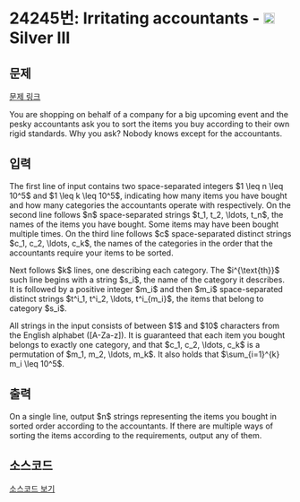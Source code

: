 # 24245번: Irritating accountants - <img src="https://static.solved.ac/tier_small/8.svg" style="height:20px" /> Silver III

<!-- performance -->

<!-- 문제 제출 후 깃허브에 푸시를 했을 때 제출한 코드의 성능이 입력될 공간입니다.-->

<!-- end -->

## 문제

[문제 링크](https://boj.kr/24245)


<p>You are shopping on behalf of a company for a big upcoming event and the pesky accountants ask you to sort the items you buy according to their own rigid standards. Why you ask? Nobody knows except for the accountants.</p>



## 입력


<p>The first line of input contains two space-separated integers $1 \leq n \leq 10^5$ and $1 \leq k \leq 10^5$, indicating how many items you have bought and how many categories the accountants operate with respectively. On the second line follows $n$ space-separated strings $t_1, t_2, \ldots, t_n$, the names of the items you have bought. Some items may have been bought multiple times. On the third line follows $c$ space-separated distinct strings $c_1, c_2, \ldots, c_k$, the names of the categories in the order that the accountants require your items to be sorted.</p>

<p>Next follows $k$ lines, one describing each category. The $i^{\text{th}}$ such line begins with a string $s_i$, the name of the category it describes. It is followed by a positive integer $m_i$ and then $m_i$ space-separated distinct strings $t^i_1, t^i_2, \ldots, t^i_{m_i}$, the items that belong to category $s_i$.</p>

<p>All strings in the input consists of between $1$ and $10$ characters from the English alphabet ([A-Za-z]). It is guaranteed that each item you bought belongs to exactly one category, and that $c_1, c_2, \ldots, c_k$ is a permutation of $m_1, m_2, \ldots, m_k$. It also holds that $\sum_{i=1}^{k} m_i \leq 10^5$.</p>



## 출력


<p>On a single line, output $n$ strings representing the items you bought in sorted order according to the accountants. If there are multiple ways of sorting the items according to the requirements, output any of them.</p>



## 소스코드

[소스코드 보기](Irritating%20accountants.py)